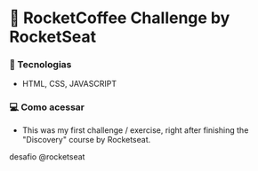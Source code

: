 # 💜 RocketCoffee Challenge by RocketSeat

### :rocket: Tecnologias

<p align="justify">

- HTML, CSS, JAVASCRIPT

</p>

### 💻 Como acessar

<p align="justify">

-  This was my first challenge / exercise, right after finishing the "Discovery" course by Rocketseat.

</p>

 desafio @rocketseat